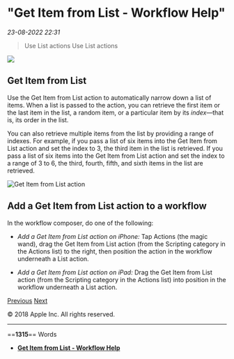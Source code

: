 # "Get Item from List - Workflow Help"

*23-08-2022 22:31* 

> Use List actions
Use List actions

![](https://help.apple.com/workflow/en.lproj/GlobalArt/AppIconDefault_Workflow.png)

## Get Item from List

Use the Get Item from List action to automatically narrow down a list of items. When a list is passed to the action, you can retrieve the first item or the last item in the list, a random item, or a particular item by its *index*—that is, its order in the list.

You can also retrieve multiple items from the list by providing a range of indexes. For example, if you pass a list of six items into the Get Item from List action and set the index to 3, the third item in the list is retrieved. If you pass a list of six items into the Get Item from List action and set the index to a range of 3 to 6, the third, fourth, fifth, and sixth items in the list are retrieved.

![Get Item from List action](https://help.apple.com/workflow/en.lproj/Art/S0215_GetItem.png)

## Add a Get Item from List action to a workflow

In the workflow composer, do one of the following:

-   *Add a Get Item from List action on iPhone:* Tap Actions (the magic wand), drag the Get Item from List action (from the Scripting category in the Actions list) to the right, then position the action in the workflow underneath a List action.
    
-   *Add a Get Item from List action on iPad:* Drag the Get Item from List action (from the Scripting category in the Actions list) into position in the workflow underneath a List action.
    

[Previous](https://help.apple.com/workflow/#/apd078e6090d) [Next](https://help.apple.com/workflow/#/apdd7bf369da)

© 2018 Apple Inc. All rights reserved.
***

==**1315**== Words

- **[Get Item from List - Workflow Help](https://help.apple.com/workflow/#/apd142384946)**